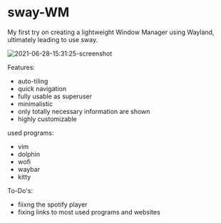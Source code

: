 # sway-WM
My first try on creating a lightweight Window Manager using Wayland, ultimately leading to use sway.

![2021-06-28-15:31:25-screenshot](https://user-images.githubusercontent.com/73176766/123644763-f7efa780-d825-11eb-8194-d1232a5769da.png)


Features:
  - auto-tiling
  - quick navigation
  - fully usable as superuser
  - minimalistic
  - only totally necessary information are shown
  - highly customizable

used programs:
  - vim
  - dolphin
  - wofi
  - waybar
  - kitty

To-Do's:
  - fiixng the spotify player
  - fixing links to most used programs and websites
